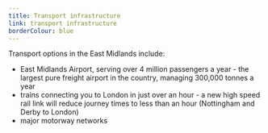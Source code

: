 ```yaml
---
title: Transport infrastructure
link: transport infrastructure
borderColour: blue
---
```

Transport options in the East Midlands include: 

- East Midlands Airport, serving over 4 million passengers a year - the largest pure freight airport in the country, managing 300,000 tonnes a year
- trains connecting you to London in just over an hour - a new high speed rail link will reduce journey times to less than an hour (Nottingham and Derby to London)
- major motorway networks 